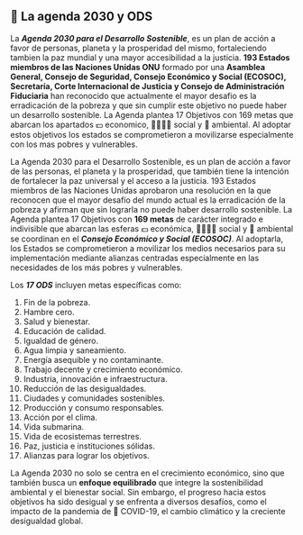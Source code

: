 ## 📆 **La agenda 2030 y ODS**

La _**Agenda 2030 para el Desarrollo Sostenible**_, es un plan de acción a favor de personas, planeta y la prosperidad del mismo, fortaleciendo tambien la paz mundial y una mayor accesibilidad a la justicia. 
**193 Estados miembros de las Naciones Unidas ONU** formado por una **Asamblea General, Consejo de Seguridad, Consejo Económico y Social (ECOSOC), Secretaría, Corte Internacional de Justicia y Consejo de Administración Fiduciaria** han reconocido que actualmente el mayor desafio es la erradicación de la pobreza y que sin cumplir este objetivo no puede haber un desarrollo sostenible.
La Agenda plantea 17 Objetivos con 169 metas que abarcan los apartados 💵 economico, 👨‍👩‍👧‍👦 social y 🌻 ambiental. Al adoptar estos objetivos los estados se comprometieron a movilizarse especialmente con los mas pobres y vulnerables.

La Agenda 2030 para el Desarrollo Sostenible, es un plan de acción a favor de las personas, el planeta y la prosperidad, que también tiene la intención de fortalecer la paz universal y el acceso a la justicia.
193 Estados miembros de las Naciones Unidas aprobaron una resolución en la que reconocen que el mayor desafío del mundo actual es la erradicación de la pobreza y afirman que sin lograrla no puede haber desarrollo sostenible.
La Agenda plantea 17 Objetivos con **169 metas** de carácter integrado e indivisible que abarcan las esferas 💵 económica, 👨‍👩‍👧‍👦 social y 🌻 ambiental se coordinan en el _**Consejo Económico y Social (ECOSOC)**_. Al adoptarla, los Estados se comprometieron a movilizar los medios necesarios para su implementación mediante alianzas centradas especialmente en las necesidades de los más pobres y vulnerables.

Los _**17 ODS**_ incluyen metas específicas como:

1. Fin de la pobreza.
2. Hambre cero.
3. Salud y bienestar.
4. Educación de calidad.
5. Igualdad de género.
6. Agua limpia y saneamiento.
7. Energía asequible y no contaminante.
8. Trabajo decente y crecimiento económico.
9. Industria, innovación e infraestructura.
10. Reducción de las desigualdades.
11. Ciudades y comunidades sostenibles.
12. Producción y consumo responsables.
13. Acción por el clima.
14. Vida submarina.
15. Vida de ecosistemas terrestres.
16. Paz, justicia e instituciones sólidas.
17. Alianzas para lograr los objetivos.

La Agenda 2030 no solo se centra en el crecimiento económico, sino que también busca un **enfoque equilibrado** que integre la sostenibilidad ambiental y el bienestar social. Sin embargo, el progreso hacia estos objetivos ha sido desigual y se enfrenta a diversos desafíos, como el impacto de la pandemia de 🦠 COVID-19, el cambio climático y la creciente desigualdad global.

